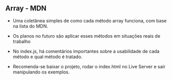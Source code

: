 ## Array - MDN

- Uma coletânea simples de como cada método array funciona, com base na lista do MDN.

- Os planos no futuro são aplicar esses métodos em situações reais de trabalho

- No index.js, há comentários importantes sobre a usabilidade de cada método e qual método é tratado.

- Recomenda-se baixar o projeto, rodar o index.html no Live Server e sair manipulando os exemplos.